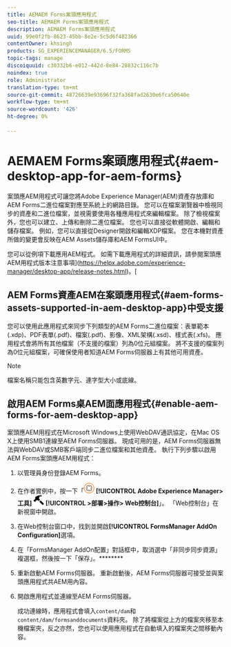 ```yaml
---
title: AEMAEM Forms案頭應用程式
seo-title: AEMAEM Forms案頭應用程式
description: AEMAEM Forms案頭應用程式
uuid: 99e0f2fb-8623-45bb-8e2e-5c5d6f482366
contentOwner: khsingh
products: SG_EXPERIENCEMANAGER/6.5/FORMS
topic-tags: manage
discoiquuid: c30332b6-e012-442d-8e84-28832c116c7b
noindex: true
role: Administrator
translation-type: tm+mt
source-git-commit: 48726639e93696f32fa368fad2630e6fca50640e
workflow-type: tm+mt
source-wordcount: '426'
ht-degree: 0%

---
```



# AEMAEM Forms案頭應用程式{#aem-desktop-app-for-aem-forms}

案頭應AEM用程式可讓您將Adobe Experience Manager(AEM)資產存放庫和AEM Forms二進位檔案對應至系統上的網路目錄。 您可以在檔案瀏覽器中檢視同步的資產和二進位檔案，並視需要使用各種應用程式來編輯檔案。 除了檢視檔案外，您也可以建立、上傳和刪除二進位檔案。 您也可以直接從軟體開啟、編輯和儲存檔案。 例如，您可以直接從Designer開啟和編輯XDP檔案。 您在本機對資產所做的變更會反映在AEM Assets儲存庫和AEM FormsUI中。

您可以從例項下載應用AEM程式。 如需下載應用程式的詳細資訊，請參閱案頭應AEM用程式版本注意事項](https://helpx.adobe.com/experience-manager/desktop-app/release-notes.html)。[

## AEM Forms資產AEM在案頭應用程式{#aem-forms-assets-supported-in-aem-desktop-app}中受支援

您可以使用此應用程式來同步下列類型的AEM Forms二進位檔案：表單範本(.xdp)、PDF表單(.pdf)、檔案(.pdf)、影像、XML架構(.xsd)、樣式表(.xfs)。 應用程式會將所有其他檔案（不支援的檔案）列為0位元組檔案。 將不支援的檔案列為0位元組檔案，可確保使用者知道AEM Forms伺服器上有其他可用資產。

>[!NOTE]
>
>檔案名稱只能包含英數字元、連字型大小或底線。

## 啟用AEM Forms桌AEM面應用程式{#enable-aem-forms-for-aem-desktop-app}

案頭應AEM用程式在Microsoft Windows上使用WebDAV通訊協定，在Mac OS X上使用SMB1連線至AEM Forms伺服器。 現成可用的是，AEM Forms伺服器無法與WebDAV或SMB客戶端同步二進位檔案和其他資產。 執行下列步驟以啟用AEM Forms案頭應AEM用程式：

1. 以管理員身份登錄AEM Forms。
1. 在作者實例中，按一下「![adobeexperiencemanager](assets/adobeexperiencemanager.png) **[!UICONTROL Adobe Experience Manager>工具]** ![ hammer](assets/hammer.png) **[!UICONTROL >部署>操作> Web控制台]**」。 「Web控制台」在新視窗中開啟。
1. 在Web控制台窗口中，找到並開啟&#x200B;**[!UICONTROL FormsManager AddOn Configuration]**&#x200B;選項。
1. 在「FormsManager AddOn配置」對話框中，取消選中「非同步同步資源」複選框，然後按一下「保存」。********
1. 重新啟動AEM Forms伺服器。 重新啟動後，AEM Forms伺服器可接受並與案頭應用程式共AEM用內容。
1. 開啟應用程式並連線至AEM Forms伺服器。

   成功連線時，應用程式會填入`content/dam`和`content/dam/formsanddocuments`資料夾。 除了將檔案從上方的檔案夾移至本機檔案夾，反之亦然，您也可以使用應用程式在自動填入的檔案夾之間移動內容。


